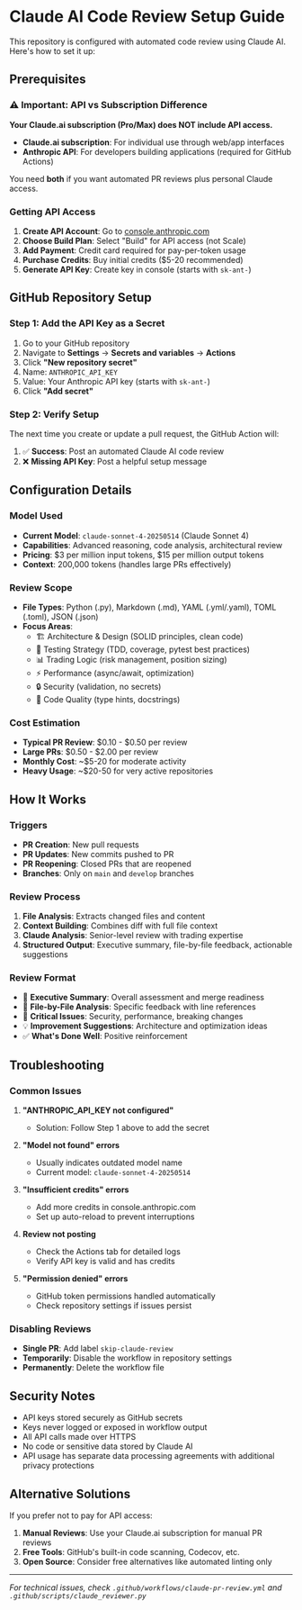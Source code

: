 # Claude AI Code Review Setup Guide

This repository is configured with automated code review using Claude AI. Here's how to set it up:

## Prerequisites

### ⚠️ Important: API vs Subscription Difference
**Your Claude.ai subscription (Pro/Max) does NOT include API access.**

- **Claude.ai subscription**: For individual use through web/app interfaces
- **Anthropic API**: For developers building applications (required for GitHub Actions)

You need **both** if you want automated PR reviews plus personal Claude access.

### Getting API Access

1. **Create API Account**: Go to [console.anthropic.com](https://console.anthropic.com)
2. **Choose Build Plan**: Select "Build" for API access (not Scale)
3. **Add Payment**: Credit card required for pay-per-token usage
4. **Purchase Credits**: Buy initial credits ($5-20 recommended)
5. **Generate API Key**: Create key in console (starts with `sk-ant-`)

## GitHub Repository Setup

### Step 1: Add the API Key as a Secret

1. Go to your GitHub repository
2. Navigate to **Settings** → **Secrets and variables** → **Actions**
3. Click **"New repository secret"**
4. Name: `ANTHROPIC_API_KEY`
5. Value: Your Anthropic API key (starts with `sk-ant-`)
6. Click **"Add secret"**

### Step 2: Verify Setup

The next time you create or update a pull request, the GitHub Action will:

1. ✅ **Success**: Post an automated Claude AI code review
2. ❌ **Missing API Key**: Post a helpful setup message

## Configuration Details

### Model Used
- **Current Model**: `claude-sonnet-4-20250514` (Claude Sonnet 4)
- **Capabilities**: Advanced reasoning, code analysis, architectural review
- **Pricing**: $3 per million input tokens, $15 per million output tokens
- **Context**: 200,000 tokens (handles large PRs effectively)

### Review Scope
- **File Types**: Python (.py), Markdown (.md), YAML (.yml/.yaml), TOML (.toml), JSON (.json)
- **Focus Areas**:
  - 🏗️ Architecture & Design (SOLID principles, clean code)
  - 🧪 Testing Strategy (TDD, coverage, pytest best practices)
  - 📊 Trading Logic (risk management, position sizing)
  - ⚡ Performance (async/await, optimization)
  - 🔒 Security (validation, no secrets)
  - 📝 Code Quality (type hints, docstrings)

### Cost Estimation
- **Typical PR Review**: $0.10 - $0.50 per review
- **Large PRs**: $0.50 - $2.00 per review
- **Monthly Cost**: ~$5-20 for moderate activity
- **Heavy Usage**: ~$20-50 for very active repositories

## How It Works

### Triggers
- **PR Creation**: New pull requests
- **PR Updates**: New commits pushed to PR
- **PR Reopening**: Closed PRs that are reopened
- **Branches**: Only on `main` and `develop` branches

### Review Process
1. **File Analysis**: Extracts changed files and content
2. **Context Building**: Combines diff with full file context
3. **Claude Analysis**: Senior-level review with trading expertise
4. **Structured Output**: Executive summary, file-by-file feedback, actionable suggestions

### Review Format
- 🎯 **Executive Summary**: Overall assessment and merge readiness
- 📁 **File-by-File Analysis**: Specific feedback with line references
- 🚨 **Critical Issues**: Security, performance, breaking changes
- 💡 **Improvement Suggestions**: Architecture and optimization ideas
- ✅ **What's Done Well**: Positive reinforcement

## Troubleshooting

### Common Issues

1. **"ANTHROPIC_API_KEY not configured"**
   - Solution: Follow Step 1 above to add the secret

2. **"Model not found" errors**
   - Usually indicates outdated model name
   - Current model: `claude-sonnet-4-20250514`

3. **"Insufficient credits" errors**
   - Add more credits in console.anthropic.com
   - Set up auto-reload to prevent interruptions

4. **Review not posting**
   - Check the Actions tab for detailed logs
   - Verify API key is valid and has credits

5. **"Permission denied" errors**
   - GitHub token permissions handled automatically
   - Check repository settings if issues persist

### Disabling Reviews

- **Single PR**: Add label `skip-claude-review`
- **Temporarily**: Disable the workflow in repository settings
- **Permanently**: Delete the workflow file

## Security Notes

- API keys stored securely as GitHub secrets
- Keys never logged or exposed in workflow output
- All API calls made over HTTPS
- No code or sensitive data stored by Claude AI
- API usage has separate data processing agreements with additional privacy protections

## Alternative Solutions

If you prefer not to pay for API access:

1. **Manual Reviews**: Use your Claude.ai subscription for manual PR reviews
2. **Free Tools**: GitHub's built-in code scanning, Codecov, etc.
3. **Open Source**: Consider free alternatives like automated linting only

---

*For technical issues, check `.github/workflows/claude-pr-review.yml` and `.github/scripts/claude_reviewer.py`*